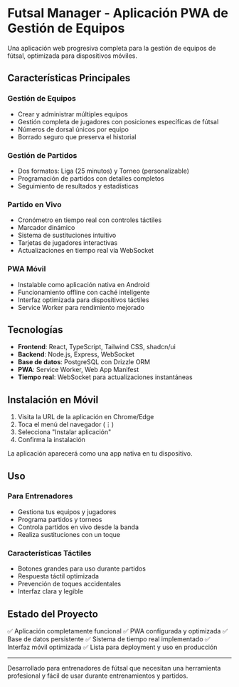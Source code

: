 # Futsal Manager - Aplicación PWA de Gestión de Equipos

Una aplicación web progresiva completa para la gestión de equipos de fútsal, optimizada para dispositivos móviles.

## Características Principales

### Gestión de Equipos
- Crear y administrar múltiples equipos
- Gestión completa de jugadores con posiciones específicas de fútsal
- Números de dorsal únicos por equipo
- Borrado seguro que preserva el historial

### Gestión de Partidos
- Dos formatos: Liga (25 minutos) y Torneo (personalizable)
- Programación de partidos con detalles completos
- Seguimiento de resultados y estadísticas

### Partido en Vivo
- Cronómetro en tiempo real con controles táctiles
- Marcador dinámico
- Sistema de sustituciones intuitivo
- Tarjetas de jugadores interactivas
- Actualizaciones en tiempo real vía WebSocket

### PWA Móvil
- Instalable como aplicación nativa en Android
- Funcionamiento offline con caché inteligente
- Interfaz optimizada para dispositivos táctiles
- Service Worker para rendimiento mejorado

## Tecnologías

- **Frontend**: React, TypeScript, Tailwind CSS, shadcn/ui
- **Backend**: Node.js, Express, WebSocket
- **Base de datos**: PostgreSQL con Drizzle ORM
- **PWA**: Service Worker, Web App Manifest
- **Tiempo real**: WebSocket para actualizaciones instantáneas

## Instalación en Móvil

1. Visita la URL de la aplicación en Chrome/Edge
2. Toca el menú del navegador (⋮)
3. Selecciona "Instalar aplicación"
4. Confirma la instalación

La aplicación aparecerá como una app nativa en tu dispositivo.

## Uso

### Para Entrenadores
- Gestiona tus equipos y jugadores
- Programa partidos y torneos
- Controla partidos en vivo desde la banda
- Realiza sustituciones con un toque

### Características Táctiles
- Botones grandes para uso durante partidos
- Respuesta táctil optimizada
- Prevención de toques accidentales
- Interfaz clara y legible

## Estado del Proyecto

✅ Aplicación completamente funcional
✅ PWA configurada y optimizada
✅ Base de datos persistente
✅ Sistema de tiempo real implementado
✅ Interfaz móvil optimizada
✅ Lista para deployment y uso en producción

---

Desarrollado para entrenadores de fútsal que necesitan una herramienta profesional y fácil de usar durante entrenamientos y partidos.